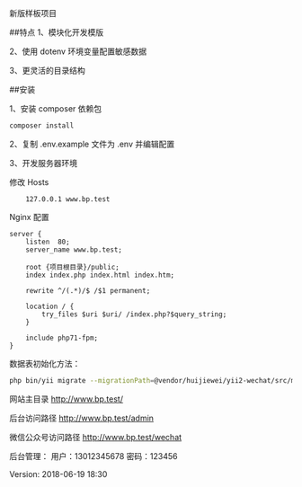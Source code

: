 新版样板项目

##特点
1、模块化开发模版

2、使用 dotenv 环境变量配置敏感数据

3、更灵活的目录结构

##安装

1、安装 composer 依赖包

```bash
composer install
```

2、复制 .env.example 文件为 .env 并编辑配置

3、开发服务器环境

修改 Hosts 
```text
    127.0.0.1 www.bp.test
```
      
Nginx 配置

```text
server {
    listen	80;
    server_name www.bp.test;

    root {项目根目录}/public;
    index index.php index.html index.htm;
    
    rewrite ^/(.*)/$ /$1 permanent;

    location / {
        try_files $uri $uri/ /index.php?$query_string;
    }

    include php71-fpm;
}
```

数据表初始化方法：

```bash
php bin/yii migrate --migrationPath=@vendor/huijiewei/yii2-wechat/src/migrations
```

网站主目录
http://www.bp.test/

后台访问路径
http://www.bp.test/admin

微信公众号访问路径
http://www.bp.test/wechat

后台管理：
用户：13012345678
密码：123456

Version: 2018-06-19 18:30